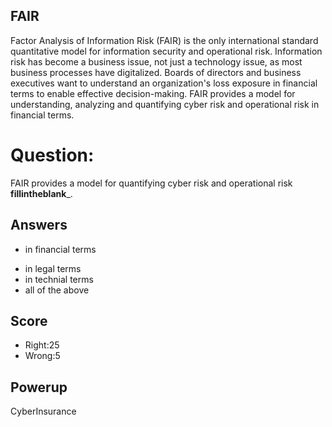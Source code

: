 ## FAIR
Factor Analysis of Information Risk (FAIR)
is the only international standard quantitative model for information security and operational risk.
Information risk has become a business issue, not just a technology issue, as most business processes have digitalized.
Boards of directors and business executives want to understand an organization's loss exposure in financial terms to enable effective decision-making.
FAIR provides a model for understanding, analyzing and quantifying cyber risk and operational risk in financial terms.

# Question:
FAIR provides a model for quantifying cyber risk and operational risk __fillintheblank___.

## Answers
* in financial terms
- in legal terms
- in technial terms
- all of the above

## Score
- Right:25
- Wrong:5

## Powerup
CyberInsurance
